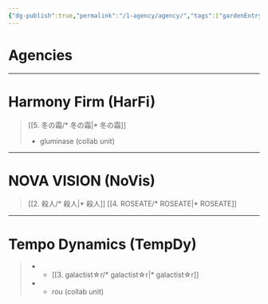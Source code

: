 ```yaml
---
{"dg-publish":true,"permalink":"/1-agency/agency/","tags":["gardenEntry"]}
---
```


# Agencies

***

# Harmony Firm (HarFi)

> [[5. 冬の霜/* 冬の霜\|* 冬の霜]]
> * gluminase (collab unit)

***

# NOVA VISION (NoVis)

> [[2. 殺人/* 殺人\|* 殺人]]
> [[4. ROSEATE/* ROSEATE\|* ROSEATE]]

***

# Tempo Dynamics (TempDy)

>* * [[3. galactist☆r/* galactist☆r\|* galactist☆r]]
> * * rou (collab unit)
